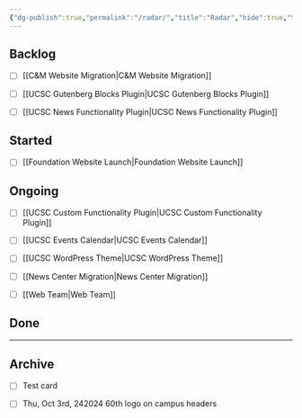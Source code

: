 ```yaml
---
{"dg-publish":true,"permalink":"/radar/","title":"Radar","hide":true,"tags":["work"],"noteIcon":"","created":"2024-09-21T07:42:22.687-07:00","updated":"2024-10-03T11:46:54.038-07:00"}
---
```



## Backlog

- [ ] [[C&M Website Migration\|C&M Website Migration]]
- [ ] [[UCSC Gutenberg Blocks Plugin\|UCSC Gutenberg Blocks Plugin]]
- [ ] [[UCSC News Functionality Plugin\|UCSC News Functionality Plugin]]


## Started

- [ ] [[Foundation Website Launch\|Foundation Website Launch]]


## Ongoing

- [ ] [[UCSC Custom Functionality Plugin\|UCSC Custom Functionality Plugin]]
- [ ] [[UCSC Events Calendar\|UCSC Events Calendar]]
- [ ] [[UCSC WordPress Theme\|UCSC WordPress Theme]]
- [ ] [[News Center Migration\|News Center Migration]]
- [ ] [[Web Team\|Web Team]]


## Done



***

## Archive

- [ ] Test card
- [ ] Thu, Oct 3rd, 242024 60th logo on campus headers

